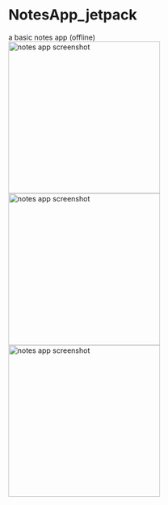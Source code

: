 # NotesApp_jetpack
a basic notes app (offline)
<br>
<img src="https://github.com/vi5hnuu/NotesApp_jetpack/assets/78157776/05458462-f876-4452-bb13-62edc5b55c7f" alt="notes app screenshot" width="300">
<img src="https://github.com/vi5hnuu/NotesApp_jetpack/assets/78157776/a8510855-280b-4e42-a2a7-3f09814aac92" alt="notes app screenshot" width="300">
<img src="https://github.com/vi5hnuu/NotesApp_jetpack/assets/78157776/b2a48f31-59df-4753-9ad5-7088ab959bc1" alt="notes app screenshot" width="300">
